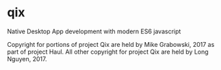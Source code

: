 # qix
Native Desktop App development with modern ES6 javascript

Copyright for portions of project Qix are held by Mike Grabowski, 2017 as part of project Haul.
All other copyright for project Qix are held by Long Nguyen, 2017.
